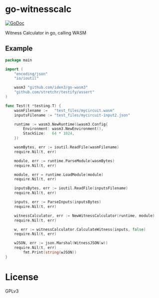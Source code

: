 # go-witnesscalc

[![GoDoc](https://godoc.org/github.com/iden3/go-witnesscalc?status.svg)](https://godoc.org/github.com/iden3/go-witnesscalc)

Witness Calculator in go, calling WASM

## Example

```go
package main

import (
	"encoding/json"
	"io/ioutil"

	wasm3 "github.com/iden3/go-wasm3"
	"github.com/stretchr/testify/assert"
)

func Test(t *testing.T) {
	wasmFilename :=   "test_files/mycircuit.wasm"
	inputsFilename := "test_files/mycircuit-input2.json"

	runtime := wasm3.NewRuntime(&wasm3.Config{
		Environment: wasm3.NewEnvironment(),
		StackSize:   64 * 1024,
	})

	wasmBytes, err := ioutil.ReadFile(wasmFilename)
	require.Nil(t, err)

	module, err := runtime.ParseModule(wasmBytes)
	require.Nil(t, err)

	module, err = runtime.LoadModule(module)
	require.Nil(t, err)

	inputsBytes, err := ioutil.ReadFile(inputsFilename)
	require.Nil(t, err)

	inputs, err := ParseInputs(inputsBytes)
	require.Nil(t, err)

	witnessCalculator, err := NewWitnessCalculator(runtime, module)
	require.Nil(t, err)

	w, err := witnessCalculator.CalculateWitness(inputs, false)
	require.Nil(t, err)

	wJSON, err := json.Marshal(WitnessJSON(w))
	require.Nil(t, err)
        fmt.Print(string(wJSON))
}
```

# License

GPLv3
